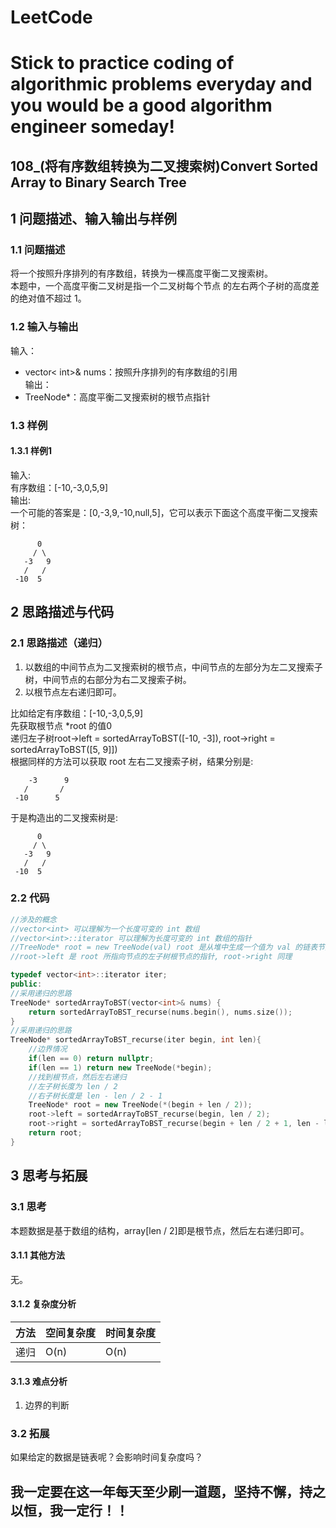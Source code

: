 # LeetCode
# Stick to practice coding of algorithmic problems everyday and you would be a good algorithm engineer someday!
## 108_(将有序数组转换为二叉搜索树)Convert Sorted Array to Binary Search Tree
## 1 问题描述、输入输出与样例
### 1.1 问题描述
将一个按照升序排列的有序数组，转换为一棵高度平衡二叉搜索树。<br>
本题中，一个高度平衡二叉树是指一个二叉树每个节点 的左右两个子树的高度差的绝对值不超过 1。
### 1.2 输入与输出
输入：
* vector< int>& nums：按照升序排列的有序数组的引用<br>
输出：<br>
* TreeNode*：高度平衡二叉搜索树的根节点指针

### 1.3 样例
#### 1.3.1 样例1<br>
输入: <br>
有序数组：[-10,-3,0,5,9]<br>
输出: <br>
一个可能的答案是：[0,-3,9,-10,null,5]，它可以表示下面这个高度平衡二叉搜索树：<br>

          0
         / \
       -3   9
       /   /
     -10  5

## 2 思路描述与代码    
### 2.1 思路描述（递归）
1. 以数组的中间节点为二叉搜索树的根节点，中间节点的左部分为左二叉搜索子树，中间节点的右部分为右二叉搜索子树。
2. 以根节点左右递归即可。

比如给定有序数组：[-10,-3,0,5,9]<br>
先获取根节点 *root 的值0<br>
递归左子树root->left = sortedArrayToBST([-10, -3]), root->right = sortedArrayToBST([5, 9]])<br>
根据同样的方法可以获取 root 左右二叉搜索子树，结果分别是:

        -3      9
       /       /
     -10      5

于是构造出的二叉搜索树是:

          0
         / \
       -3   9
       /   /
     -10  5

### 2.2 代码
```cpp
//涉及的概念
//vector<int> 可以理解为一个长度可变的 int 数组 
//vector<int>::iterator 可以理解为长度可变的 int 数组的指针
//TreeNode* root = new TreeNode(val) root 是从堆中生成一个值为 val 的链表节点的指针
//root->left 是 root 所指向节点的左子树根节点的指针, root->right 同理

typedef vector<int>::iterator iter;
public:
//采用递归的思路
TreeNode* sortedArrayToBST(vector<int>& nums) {
    return sortedArrayToBST_recurse(nums.begin(), nums.size());
}
//采用递归的思路
TreeNode* sortedArrayToBST_recurse(iter begin, int len){
    //边界情况
    if(len == 0) return nullptr;
    if(len == 1) return new TreeNode(*begin);
    //找到根节点，然后左右递归
    //左子树长度为 len / 2 
    //右子树长度是 len - len / 2 - 1
    TreeNode* root = new TreeNode(*(begin + len / 2));
    root->left = sortedArrayToBST_recurse(begin, len / 2);
    root->right = sortedArrayToBST_recurse(begin + len / 2 + 1, len - len / 2 - 1);
    return root;
}
```
## 3 思考与拓展
### 3.1 思考
本题数据是基于数组的结构，array[len / 2]即是根节点，然后左右递归即可。
#### 3.1.1 其他方法
无。
#### 3.1.2 复杂度分析
方法|空间复杂度|时间复杂度
--- | --- | ---
递归|O(n)|O(n)
#### 3.1.3 难点分析
1. 边界的判断

### 3.2 拓展
如果给定的数据是链表呢？会影响时间复杂度吗？

## 我一定要在这一年每天至少刷一道题，坚持不懈，持之以恒，我一定行！！


